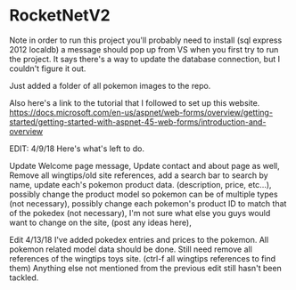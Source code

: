 # RocketNetV2

Note in order to run this project you'll probably need to install (sql express 2012 localdb) a message should pop up from VS 
when you first try to run the project. It says there's a way to update the database connection, but I couldn't figure it out.

Just added a folder of all pokemon images to the repo.

Also here's a link to the tutorial that I followed to set up this website. 
https://docs.microsoft.com/en-us/aspnet/web-forms/overview/getting-started/getting-started-with-aspnet-45-web-forms/introduction-and-overview

EDIT: 4/9/18 
Here's what's left to do.

Update Welcome page message,
Update contact and about page as well,
Remove all wingtips/old site references,
add a search bar to search by name,
update each's pokemon product data. (description, price, etc...),
possibly change the product model so pokemon can be of multiple types (not necessary),
possibly change each pokemon's product ID to match that of the pokedex (not necessary),
I'm not sure what else you guys would want to change on the site, (post any ideas here),

Edit 4/13/18
I've added pokedex entries and prices to the pokemon. All pokemon related model data should be done.
Still need remove all references of the wingtips toys site. (ctrl-f all wingtips references to find them)
Anything else not mentioned from the previous edit still hasn't been tackled.


